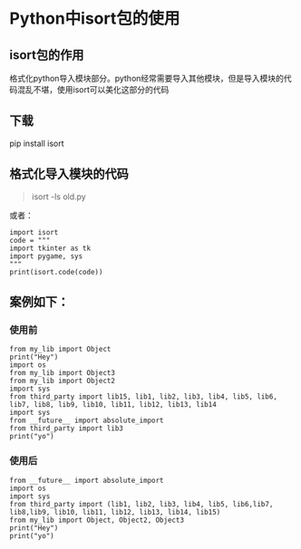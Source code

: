 # Python中isort包的使用

## isort包的作用
格式化python导入模块部分。python经常需要导入其他模块，但是导入模块的代码混乱不堪，使用isort可以美化这部分的代码

## 下载
pip install isort

## 格式化导入模块的代码
>isort -ls old.py

或者：

```
import isort
code = """
import tkinter as tk
import pygame, sys
"""
print(isort.code(code))
```

## 案例如下：

### 使用前
```
from my_lib import Object
print("Hey")
import os
from my_lib import Object3
from my_lib import Object2
import sys
from third_party import lib15, lib1, lib2, lib3, lib4, lib5, lib6, lib7, lib8, lib9, lib10, lib11, lib12, lib13, lib14
import sys
from __future__ import absolute_import
from third_party import lib3
print("yo")
```
### 使用后
```
from __future__ import absolute_import
import os
import sys
from third_party import (lib1, lib2, lib3, lib4, lib5, lib6,lib7, lib8,lib9, lib10, lib11, lib12, lib13, lib14, lib15)
from my_lib import Object, Object2, Object3
print("Hey")
print("yo")
```

